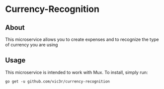 # Currency-Recognition

## About
This microservice allows you to create expenses and to recognize the type of currency you are using

## Usage
This microservice is intended to work with Mux. To install, simply run:

`go get -u github.com/vic3r/currency-recognition`
